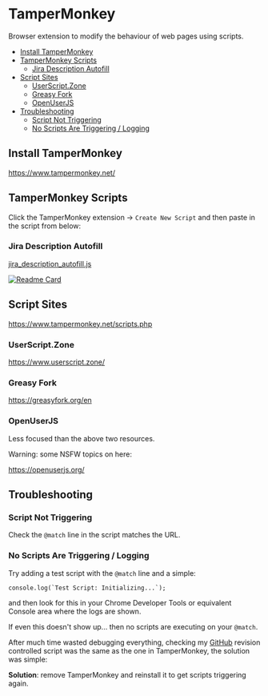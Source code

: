 # TamperMonkey

Browser extension to modify the behaviour of web pages using scripts.

<!-- INDEX_START -->

- [Install TamperMonkey](#install-tampermonkey)
- [TamperMonkey Scripts](#tampermonkey-scripts)
  - [Jira Description Autofill](#jira-description-autofill)
- [Script Sites](#script-sites)
  - [UserScript.Zone](#userscriptzone)
  - [Greasy Fork](#greasy-fork)
  - [OpenUserJS](#openuserjs)
- [Troubleshooting](#troubleshooting)
  - [Script Not Triggering](#script-not-triggering)
  - [No Scripts Are Triggering / Logging](#no-scripts-are-triggering--logging)

<!-- INDEX_END -->

## Install TamperMonkey

<https://www.tampermonkey.net/>

## TamperMonkey Scripts

Click the TamperMonkey extension -> `Create New Script` and then paste in the script from below:

### Jira Description Autofill

[jira_description_autofill.js](https://github.com/HariSekhon/TamperMonkey/blob/main/jira_description_autofill.js)

[![Readme Card](https://github-readme-stats.vercel.app/api/pin/?username=HariSekhon&repo=TamperMonkey&theme=ambient_gradient&description_lines_count=3)](https://github.com/HariSekhon/TamperMonkey)

## Script Sites

<https://www.tampermonkey.net/scripts.php>

### UserScript.Zone

<https://www.userscript.zone/>

### Greasy Fork

<https://greasyfork.org/en>

### OpenUserJS

Less focused than the above two resources.

Warning: some NSFW topics on here:

<https://openuserjs.org/>

## Troubleshooting

### Script Not Triggering

Check the `@match` line in the script matches the URL.

### No Scripts Are Triggering / Logging

Try adding a test script with the `@match` line and a simple:

```shell
console.log(`Test Script: Initializing...`);
```

and then look for this in your Chrome Developer Tools or equivalent Console area where the logs are shown.

If even this doesn't show up... then no scripts are executing on your `@match`.

After much time wasted debugging everything,
checking my [GitHub](https://github.com/HariSekhon/TamperMonkey) revision controlled script was the same as the one in
TamperMonkey, the solution was simple:

**Solution**: remove TamperMonkey and reinstall it to get scripts triggering again.
